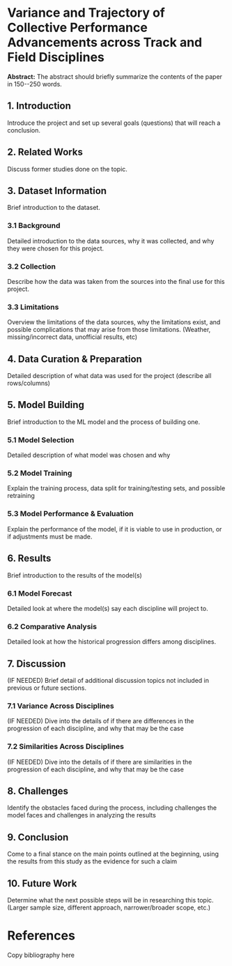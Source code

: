 # Variance and Trajectory of Collective Performance Advancements across Track and Field Disciplines

**Abstract:** The abstract should briefly summarize the contents of the paper in 150--250 words.


## 1. Introduction

Introduce the project and set up several goals (questions) that will reach a conclusion.

## 2. Related Works

Discuss former studies done on the topic.

## 3. Dataset Information

Brief introduction to the dataset.

### 3.1 Background

Detailed introduction to the data sources, why it was collected, and why they were chosen for this project.

### 3.2 Collection

Describe how the data was taken from the sources into the final use for this project.

### 3.3 Limitations

Overview the limitations of the data sources, why the limitations exist, and possible complications that may arise from those limitations. (Weather, missing/incorrect data, unofficial results, etc)

## 4. Data Curation & Preparation

Detailed description of what data was used for the project (describe all rows/columns)


## 5. Model Building

Brief introduction to the ML model and the process of building one.

### 5.1 Model Selection

Detailed description of what model was chosen and why

### 5.2 Model Training

Explain the training process, data split for training/testing sets, and possible
retraining

### 5.3 Model Performance & Evaluation

Explain the performance of the model, if it is viable to use in production, or if
adjustments must be made.

## 6. Results

Brief introduction to the results of the model(s)

### 6.1 Model Forecast

Detailed look at where the model(s) say each discipline will project to.

### 6.2 Comparative Analysis

Detailed look at how the historical progression differs among disciplines.

## 7. Discussion

(IF NEEDED) Brief detail of additional discussion topics not included in previous or future sections.

### 7.1 Variance Across Disciplines

(IF NEEDED) Dive into the details of if there are differences in the progression
of each discipline, and why that may be the case

### 7.2 Similarities Across Disciplines

(IF NEEDED) Dive into the details of if there are similarities in the progression
of each discipline, and why that may be the case

## 8. Challenges

Identify the obstacles faced during the process, including challenges the model
faces and challenges in analyzing the results

## 9. Conclusion

Come to a final stance on the main points outlined at the beginning, using the
results from this study as the evidence for such a claim

## 10. Future Work

Determine what the next possible steps will be in researching this topic. (Larger
sample size, different approach, narrower/broader scope, etc.)

# References
Copy bibliography here
